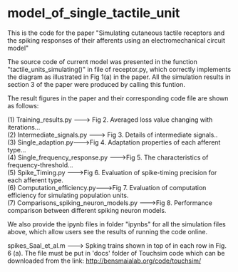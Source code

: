 # model_of_single_tactile_unit
This is the code for the paper "Simulating cutaneous tactile receptors and the spiking responses of their afferents using an electromechanical circuit model"

The source code of current model was presented in the function "tactile_units_simulating()" in file of receptor.py, which correctly implements the diagram as illustrated in Fig 1(a) in the paper. All the simulation results in section 3 of the paper were produced by calling this funtion. 

The result figures in the paper and their corresponding code file are shown as follows:  

(1)  Training_results.py ---> Fig 2. Averaged loss value changing with iterations...  
(2)  Intermediate_signals.py ---> Fig 3. Details of intermediate signals..  
(3)  Single_adaption.py--->Fig 4. Adaptation properties of each afferent type...  
(4)  Single_frequency_response.py --->Fig 5. The characteristics of frequency-threshold...  
(5)  Spike_Timing.py --->Fig 6. Evaluation of spike-timing precision for each afferent type.  
(6)  Computation_efficiency.py--->Fig 7. Evaluation of computation efficiency for simulating population units.  
(7)  Comparisons_spiking_neuron_models.py --->Fig 8. Performance comparison between different spiking neuron models.   

We also provide the ipynb files in folder "ipynbs" for all the simulation files above, which allow users see the results of running the code online.  

spikes_Saal_et_al.m  ---> Spking trains shown in top of in each row in Fig. 6 (a). The file must be put in 'docs' folder of Touchsim code which can be downloaded from the link: http://bensmaialab.org/code/touchsim/
